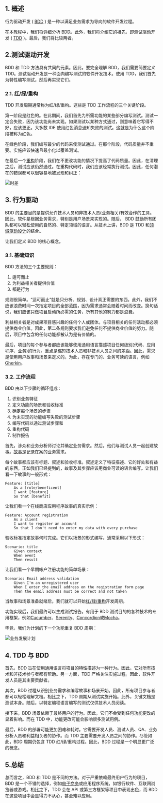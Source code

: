 ## 1. 概述

行为驱动开发 ( [BDD](https://www.baeldung.com/bdd-mockito) ) 是一种以满足业务需求为导向的软件开发过程。

在本教程中，我们将详细分析 BDD。此外，我们将介绍它的祖先，即测试驱动开发 ( [TDD](https://www.baeldung.com/java-test-driven-list) )。最后，我们将比较两者。

## 2.测试驱动开发

BDD 和 TDD 方法具有共同的元素。因此，要完全理解 BDD，我们需要简要定义 TDD。测试驱动开发是一种面向编写测试的软件开发技术。使用 TDD，我们首先为特性编写测试，然后再实现它们。

### 2.1. 红/绿/重构

TDD 开发周期通常称为红/绿/重构。这些是 TDD 工作流程的三个关键阶段。

第一阶段是红色的。在此期间，我们首先为所需功能的某些部分编写测试。测试一定会失败，因为该功能尚未实现。如果测试以某种方式通过，则意味着它写得不好，应该更正。大多数 IDE 使用红色消息通知失败的测试。这就是为什么这个阶段被称为红色。

在绿色阶段，我们编写最少的代码来使测试通过。在那个阶段，代码质量并不重要。实施应该快速且最小化以覆盖测试。

在最后一个[重构](https://www.baeldung.com/intellij-refactoring)阶段，我们在不更改功能的情况下提高了代码质量。因此，在清理之后，测试应该仍然通过。在重构代码时，我们应该经常执行测试。因此，任何潜在的错误都可以很容易地被发现和纠正：

 

![时差](https://www.baeldung.com/wp-content/uploads/sites/4/2021/02/tdd.svg)

## 3. 行为驱动

BDD 的主要目的是提供允许技术人员和非技术人员(业务相关)有效合作的工具。因此，软件是根据业务需求，特别是用户场景来实现的。随后， BDD 鼓励所有团队都可以轻松使用的自然的、特定领域的语言。从技术上讲，BDD 是 TDD 和[领域驱动设计](https://en.wikipedia.org/wiki/Domain-driven_design)的结合。

让我们定义 BDD 的核心概念。

### 3.1. 基础知识

BDD 方法的三个主要规则：

1.  适可而止
2.  为利益相关者提供价值
3.  都是行为

规则很简单。“适可而止”就是只分析、规划、设计真正需要的东西。此外，我们不应该浪费时间一次指定项目的全部范围，因为需求通常会随着时间而改变。换句话说，我们应该只做项目启动所必需的任务，所有其他的努力都是浪费。

利益相关者是对成果项目感兴趣的任何个人或团体。与项目相关的任何活动都必须提供商业价值。因此，第二条规则要求我们避免任何不提供商业价值的努力。随后，项目中包含的任何功能都被认为是有价值的。

最后，项目的每个参与者都应该能够使用通用语言描述项目任何级别(代码、应用程序、业务)的行为。重点是缩短技术人员和非技术人员之间的差距。因此，需求是使用用户故事和场景来定义的。为此，存在专门的、业务可读的语言，例如[Gherkin](https://www.baeldung.com/cucumber-rest-api-testing#1-introduction-to-gherkin)。

### 3.2. 工作流程

BDD 由以下步骤的循环组成：

1.  识别业务特征
2.  定义功能的场景和验收标准
3.  确定每个场景的步骤
4.  为未实现的功能编写失败的测试步骤
5.  编写代码以通过测试步骤和
6.  重构代码
7.  制作报告

首先，涉众和业务分析师讨论并确定业务需求。然后，他们与测试人员一起创建故事。[故事](https://www.baeldung.com/jbehave-rest-testing)是记录在案的业务需求。

每个故事都应该有标题、叙述和验收标准。叙述定义了特征描述、它的好处和有益的东西。正如我们已经提到的，故事及其步骤应该用商业可读的语言编写。让我们看一下故事的一般形式：

```plaintext
Feature: [title]
    As a [role/beneficent]
    I want [feature]
    So that [benefit]
```

让我们看一个在线商店应用程序故事的真实示例：

```plaintext
Feature: Account registration
    As a client
    I want to register an account
    So that I don't need to enter my data with every purchase
```

验收标准指定故事何时完成。它们以场景的形式编写，通常采用以下形式：

```plaintext
Scenario: title
    Given context
    When event
    Then result
```

让我们看一个早期帐户注册功能的简单场景：

```plaintext
Scenario: Email address validation
    Given I'm an unregistered user
    When I enter the email address on the registration form page
    Then the email address must be correct and not taken
```

当故事和场景准备就绪后，我们就可以开始[红/绿/重构](https://www.baeldung.com/cs/bdd-guide#tdd-cycle)开发周期。

功能实现后，我们最终可以生成测试报告。有用于 BDD 测试目的的各种技术的专用框架，例如[Cucumber](https://www.baeldung.com/cucumber-spring-integration)、[Serenity](https://www.baeldung.com/serenity-spring-jbehave)、[Concordion](https://concordion.org/)或[Mocha](https://mochajs.org/)。

毕竟，我们为计划的下一个功能重复 BDD 周期：

![业务发展计划](https://www.baeldung.com/wp-content/uploads/sites/4/2021/02/BDD.svg)

## 4. TDD 与 BDD

首先，BDD 旨在使用通用语言将项目的特性描述为一种行为。因此，它对所有技术和非技术参与者都有帮助。另一方面，TDD 严格关注实施过程。因此，软件开发人员是其主要贡献者。

其次，BDD 过程从识别业务需求和编写故事和场景开始。因此，所有项目参与者都可以轻松理解文档。相比之下，TDD 周期从测试实施开始。此外，关键文档是测试本身。随后，以特定编程语言编写的测试仅供技术人员阅读。

接下来，BDD 场景依赖于最终用户的行为。因此，它们不会受到任何功能更改的显着影响。而在 TDD 中，功能更改可能会影响很多测试用例。

最后，BDD 的部署可能更加困难和耗时。它需要开发人员、测试人员、QA、业务分析人员和利益相关者的协作。而 TDD 主要需要开发人员之间的协作。尽管如此，BDD 周期仍包含 TDD 红/绿/重构过程。因此，BDD 过程是一个明显更广泛的概念。

## 5.总结

总而言之，BDD 和 TDD 是不同的方法。对于严重依赖最终用户行为的项目，BDD 是一个不错的选择，例如[电子商务](https://www.baeldung.com/spring-angular-ecommerce)或应用程序系统，如银行软件、互联网浏览器或游戏。相比之下，TDD 会在 API 或第三方框架等项目中表现出色，而 BDD 在这些项目中会显得力不从心，甚至难以应用。